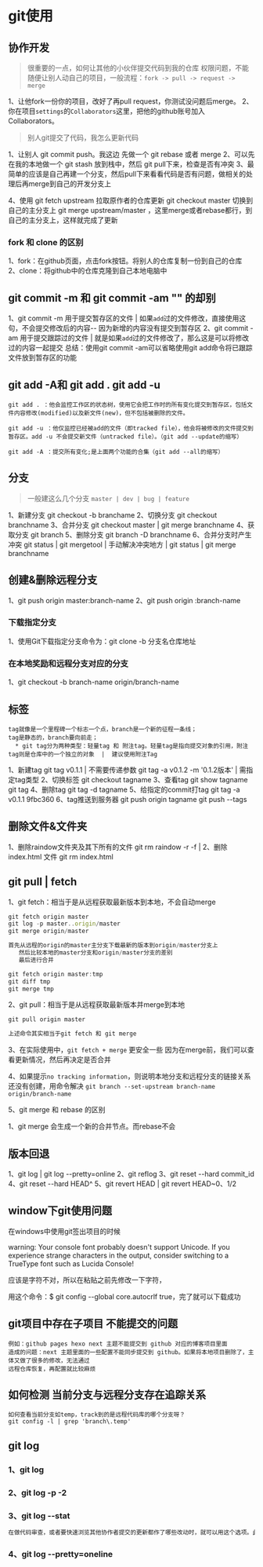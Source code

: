# git使用

## 协作开发

> 很重要的一点，如何让其他的小伙伴提交代码到我的仓库
权限问题，不能随便让别人动自己的项目，一般流程：`fork -> pull -> request -> merge`

1、让他fork一份你的项目，改好了再pull request，你测试没问题后merge。
2、你在项目`settings`的`Collaborators`这里，把他的github账号加入Collaborators。

> 别人git提交了代码，我怎么更新代码

1、让别人 git commit push。我这边 先做一个 git rebase 或者 merge
2、可以先在我的本地做一个 git stash 放到栈中，然后 git pull下来，检查是否有冲突
3、最简单的应该是自己再建一个分支，然后pull下来看看代码是否有问题，做相关的处理后再merge到自己的开发分支上

4、使用 git fetch upstream 拉取原作者的仓库更新
  git checkout master 切换到自己的主分支上
  git merge upstream/master ，这里merge或者rebase都行，到自己的主分支上，这样就完成了更新

### fork 和 clone 的区别

1、fork：在github页面，点击fork按钮。将别人的仓库复制一份到自己的仓库
2、clone：将github中的仓库克隆到自己本地电脑中

## git commit -m 和 git commit -am "" 的却别

1、git commit -m 用于提交暂存区的文件    | 如果`add`过的文件修改，直接使用这句，不会提交修改后的内容-- 因为新增的内容没有提交到暂存区
2、git commit -am 用于提交跟踪过的文件  | 就是如果`add`过的文件修改了，那么这是可以将修改过的内容一起提交
总结：使用git commit -am可以省略使用git add命令将已跟踪文件放到暂存区的功能

## git add -A和 git add .   git add -u

    git add . ：他会监控工作区的状态树，使用它会把工作时的所有变化提交到暂存区，包括文件内容修改(modified)以及新文件(new)，但不包括被删除的文件。

    git add -u ：他仅监控已经被add的文件（即tracked file），他会将被修改的文件提交到暂存区。add -u 不会提交新文件（untracked file）。（git add --update的缩写）

    git add -A ：提交所有变化;是上面两个功能的合集（git add --all的缩写）

## 分支

> 一般建这么几个分支 `master | dev | bug | feature`

1、新建分支
    git checkout -b branchame
2、切换分支
    git checkout branchname
3、合并分支
    git checkout master  |  git merge branchname
4、获取分支
    git branch
5、删除分支
    git branch -D branchname
6、合并分支时产生冲突
    git status  |  git mergetool  |  手动解决冲突地方  |  git status  |  git merge branchname

## 创建&删除远程分支

1、git push origin master:branch-name
2、git push origin :branch-name

### 下载指定分支

1、使用Git下载指定分支命令为：git clone -b 分支名仓库地址

### 在本地奖励和远程分支对应的分支

1、git checkout -b branch-name origin/branch-name

## 标签

    tag就像是一个里程碑一个标志一个点，branch是一个新的征程一条线；
    tag是静态的，branch要向前走；
      * git tag分为两种类型：轻量tag 和 附注tag。轻量tag是指向提交对象的引用，附注tag则是仓库中的一个独立的对象  |  建议使用附注Tag
1、新建tag
    git tag v0.1.1  |  不需要传递参数
    git tag -a v0.1.2 -m '0.1.2版本'  |  需指定tag类型
2、切换标签
    git checkout tagname
3、查看tag
    git show tagname
    git tag
4、删除tag
    git tag -d tagname
5、给指定的commit打tag
    git tag -a v0.1.1 9fbc360
6、tag推送到服务器
    git push origin tagname
    git push --tags

## 删除文件&文件夹

1、删除raindow文件夹及其下所有的文件
    git rm raindow -r -f |
2、删除 index.html 文件
    git rm index.html

## git pull | fetch

1、git fetch：相当于是从远程获取最新版本到本地，不会自动merge

```js
git fetch origin master
git log -p master..origin/master
git merge origin/master

首先从远程的origin的master主分支下载最新的版本到origin/master分支上
   然后比较本地的master分支和origin/master分支的差别
   最后进行合并

git fetch origin master:tmp
git diff tmp
git merge tmp
```

2、git pull：相当于是从远程获取最新版本并merge到本地

```js
git pull origin master

上述命令其实相当于git fetch 和 git merge
```

3、在实际使用中，`git fetch + merge` 更安全一些
因为在merge前，我们可以查看更新情况，然后再决定是否合并

4、如果提示`no tracking information`，则说明本地分支和远程分支的链接关系还没有创建，用命令解决
`git branch --set-upstream branch-name origin/branch-name`

5、git merge 和 rebase 的区别

1、git merge 会生成一个新的合并节点。而rebase不会

## 版本回退

1、git log   |  git log --pretty=online
2、git reflog
3、git reset --hard commit_id
4、git reset --hard HEAD^
5、git revert HEAD | git revert HEAD~0、1/2

## window下git使用问题

在windows中使用git签出项目的时候

warning: Your console font probably doesn't support Unicode. If you experience strange characters in the output, consider switching to a TrueType font such as Lucida Console!

应该是字符不对，所以在粘贴之前先修改一下字符，

用这个命令：$ git config --global core.autocrlf true，完了就可以下载成功

## git项目中存在子项目 不能提交的问题

    例如：github pages hexo next 主题不能提交到 github 对应的博客项目里面
    造成的问题：next 主题里面的一些配置不能同步提交到 github。如果将本地项目删除了，主体又做了很多的修改，无法通过
    远程仓库恢复，再配置就比较麻烦

## 如何检测 当前分支与远程分支存在追踪关系

    如何查看当前分支如temp，track到的是远程代码库的哪个分支呀？
    git config -l | grep 'branch\.temp'


## git log

### 1、git log

### 2、git log -p -2

### 3、git log --stat

```js
在做代码审查，或者要快速浏览其他协作者提交的更新都作了哪些改动时，就可以用这个选项。此外，还有许多摘要选项可以用，比如 --stat，仅显示简要的增改行数统计：
```

### 4、git log --pretty=oneline